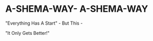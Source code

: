 # A-SHEMA-WAY-   A-SHEMA-WAY
  "Everything Has A Start"
      - But This - 

   "It Only Gets Better!" 
